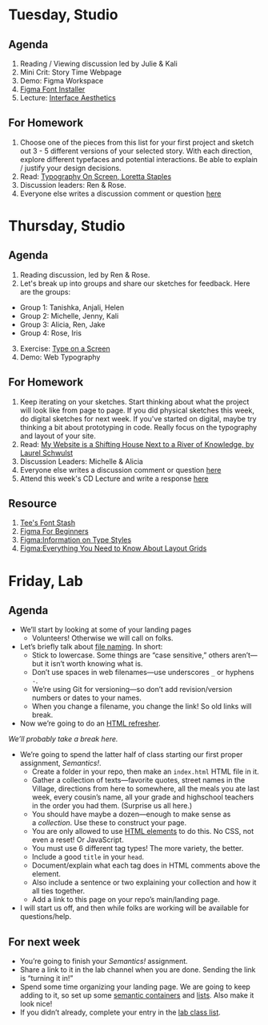 ---
---
# Tuesday, Studio
## Agenda
1. Reading / Viewing discussion led by Julie & Kali
2. Mini Crit: Story Time Webpage 
3. Demo: Figma Workspace
4. [Figma Font Installer](https://www.figma.com/downloads/)
5. Lecture: [Interface Aesthetics](https://www.figma.com/proto/IGlDdnac3PRnnEbjpr1H20/history-of-interface?node-id=6%3A14&scaling=contain&page-id=0%3A1)

## For Homework
1. Choose one of the pieces from this list for your first project and sketch out 3 - 5 different versions of your selected story. With each direction, explore different typefaces and potential interactions. Be able to explain / justify your design decisions.
2. Read: [Typography On Screen, Loretta Staples](https://ci.labud.nyc/assets/readings/staples-typography.pdf)
3. Discussion leaders: Ren & Rose.
4. Everyone else writes a discussion comment or question [here](https://docs.google.com/document/d/1pv5p2erPfjhSk7HzhXJtdSpO1effd9uR-X4lSVwFSS8/edit?usp=sharing)


# Thursday, Studio
## Agenda
1. Reading discussion, led by Ren & Rose.
2. Let's break up into groups and share our sketches for feedback. 
Here are the groups:
- Group 1: Tanishka, Anjali, Helen
- Group 2: Michelle, Jenny, Kali
- Group 3: Alicia, Ren, Jake
- Group 4: Rose, Iris

3. Exercise: [Type on a Screen](https://docs.google.com/document/d/1pihCHzhyvO6IgmTF7q4A-OUPNvhY1_uiGIkZ_k15ztc/edit?usp=sharing)
4. Demo: Web Typography


## For Homework
1. Keep iterating on your sketches. Start thinking about what the project will look like from page to page. If you did physical sketches this week, do digital sketches for next week. If you've started on digital, maybe try thinking a bit about prototyping in code. Really focus on the typography and layout of your site.
2. Read: [My Website is a Shifting House Next to a River of Knowledge, by Laurel Schwulst](https://thecreativeindependent.com/essays/laurel-schwulst-my-website-is-a-shifting-house-next-to-a-river-of-knowledge-what-could-yours-be/)
3. Discussion Leaders: Michelle & Alicia
4. Everyone else writes a discussion comment or question [here](https://docs.google.com/document/d/1pv5p2erPfjhSk7HzhXJtdSpO1effd9uR-X4lSVwFSS8/edit?usp=sharing)
5. Attend this week's CD Lecture and write a response [here](https://docs.google.com/document/d/1QlKJxrBJyStR_RFKo6KyRTNMlb4D557kQWFfFFPb2QQ/edit?usp=sharing)

## Resource
1. [Tee's Font Stash](https://www.are.na/tee-topor/fontbook-com)
2. [Figma For Beginners](https://www.youtube.com/watch?list=PLXDU_eVOJTx7QHLShNqIXL1Cgbxj7HlN4&v=dXQ7IHkTiMM&embeds_euri=https%3A%2F%2Fwww.notion.so%2F&source_ve_path=MjM4NTE&feature=emb_title)
3. [Figma:Information on Type Styles](https://help.figma.com/hc/en-us/articles/360039957034-Create-and-Apply-Text-Styles)
4. [Figma:Everything You Need to Know About Layout Grids](https://www.figma.com/best-practices/everything-you-need-to-know-about-layout-grids/)



# Friday, Lab

## Agenda
- We’ll start by looking at some of your landing pages
	- Volunteers! Otherwise we will call on folks.
	<!-- Michelle, Iris, and Julie. -->
- Let’s briefly talk about [file naming](https://docs.google.com/presentation/d/101TEdtacOFZhCwebijcJaX0h1BpDwhAm2SJhE3jW89c/edit#slide=id.g331f24f572_4_0). In short:
	- Stick to lowercase. Some things are “case sensitive,” others aren’t—but it isn’t worth knowing what is.
	- Don’t use spaces in web filenames—use underscores `_` or hyphens `-`.
	- We’re using Git for versioning—so don’t add revision/version numbers or dates to your names.
	- When you change a filename, you change the link! So old links will break.
- Now we’re going to do an [HTML refresher](https://core-interaction.github.io/lab/html/).

*We’ll probably take a break here.*

- We’re going to spend the latter half of class starting our first proper assignment, *Semantics!*.
	- Create a folder in your repo, then make an `index.html` HTML file in it.
	- Gather a collection of texts—favorite quotes, street names in the Village, directions from here to somewhere, all the meals you ate last week, every cousin’s name, all your grade and highschool teachers in the order you had them. (Surprise us all here.)
	- You should have maybe a dozen—enough to make sense as a *collection*. Use these to construct your page.
	- You are only allowed to use [HTML elements](https://core-interaction.github.io/lab/html/#what-are-elements) to do this. No CSS, not even a reset! Or JavaScript.
	- You must use 6 different tag types! The more variety, the better.
	- Include a good `title` in your `head`.
	- Document/explain what each tag does in HTML comments above the element.
	- Also include a sentence or two explaining your collection and how it all ties together.
	- Add a link to this page on your repo’s main/landing page.
- I will start us off, and then while folks are working will be available for questions/help.
<!-- Alicia, Jake.-->



## For next week

- You’re going to finish your *Semantics!* assignment.
- Share a link to it in the lab channel when you are done. Sending the link is “turning it in!”
- Spend some time organizing your landing page. We are going to keep adding to it, so set up some [semantic containers](https://core-interaction.github.io/lab/html/#common-elements) and [lists](https://core-interaction.github.io/lab/html/#lists). Also make it look nice!
- If you didn’t already, complete your entry in the [lab class list](https://docs.google.com/document/d/1Tke1rUsNxPxmxSvqH5jCl5NTkm2-lQE8FxP8vLOEUYc).
